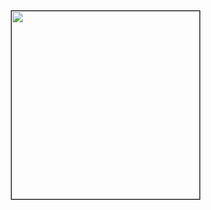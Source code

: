 <a href="https://github.com/jrolfs/neovim/"><img src="https://cloud.githubusercontent.com/assets/288160/19406255/a77ab15c-9237-11e6-804a-0327dc919c1b.gif" height="301" style="outline: 1px solid black;"></a>

